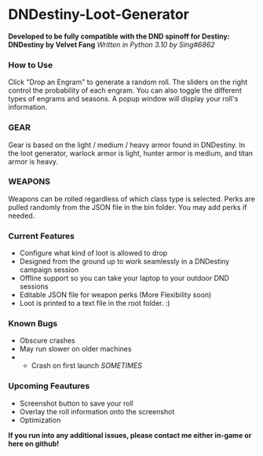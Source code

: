 # DNDestiny-Loot-Generator
**Developed to be fully compatible with the DND spinoff for Destiny: DNDestiny by Velvet Fang**
*Written in Python 3.10 by Sing#6862*

### How to Use
Click "Drop an Engram" to generate a random roll. The sliders on the right control the probability of each engram. You can also toggle the different types of engrams
and seasons. A popup window will display your roll's information.

### GEAR
Gear is based on the light / medium / heavy armor found in DNDestiny. In the loot generator, warlock armor is light, hunter armor is medium,
and titan armor is heavy.

### WEAPONS
Weapons can be rolled regardless of which class type is selected. Perks are pulled randomly from the JSON file in the bin folder. You may add perks if needed.

### Current Features
- Configure what kind of loot is allowed to drop
- Designed from the ground up to work seamlessly in a DNDestiny campaign session
- Offline support so you can take your laptop to your outdoor DND sessions
- Editable JSON file for weapon perks (More Flexibility soon)
- Loot is printed to a text file in the root folder. :)
### Known Bugs
- Obscure crashes
- May run slower on older machines
- - Crash on first launch *SOMETIMES*

### Upcoming Feautures
- Screenshot button to save your roll
- Overlay the roll information onto the screenshot
- Optimization

**If you run into any additional issues, please contact me either in-game or here on github!**
